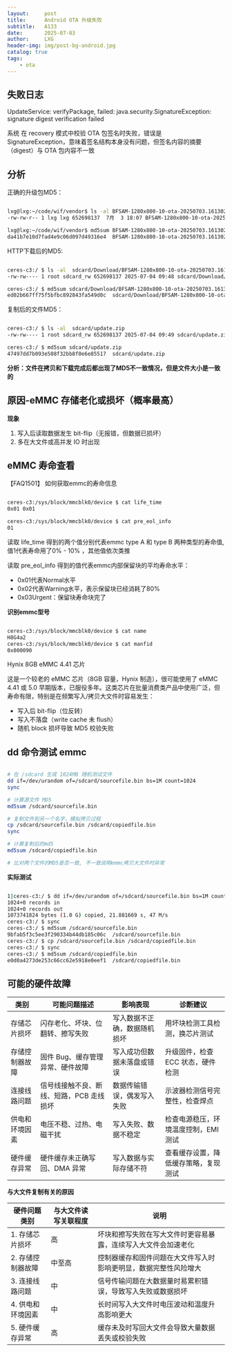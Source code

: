 ```yaml
---
layout:     post
title:      Android OTA 升级失败
subtitle:   A133
date:       2025-07-03
author:     LXG
header-img: img/post-bg-android.jpg
catalog: true
tags:
    - ota
---
```


## 失败日志

UpdateService: verifyPackage, failed: java.security.SignatureException: signature digest verification failed

系统 在 recovery 模式中校验 OTA 包签名时失败，错误是 SignatureException，意味着签名结构本身没有问题，但签名内容的摘要（digest）与 OTA 包内容不一致

## 分析

正确的升级包MD5：

```bash

lxg@lxg:~/code/wif/vendor$ ls -al BFSAM-1280x800-10-ota-20250703.161302.zip 
-rw-rw-r-- 1 lxg lxg 652698137  7月  3 18:07 BFSAM-1280x800-10-ota-20250703.161302.zip

lxg@lxg:~/code/wif/vendor$ md5sum BFSAM-1280x800-10-ota-20250703.161302.zip 
da41b7e10d7fad4e9c06d097d49316e4  BFSAM-1280x800-10-ota-20250703.161302.zip

```

HTTP下载后的MD5:

```bash

ceres-c3:/ $ ls -al  sdcard/Download/BFSAM-1280x800-10-ota-20250703.161302.zip                                                                                                                     
-rw-rw---- 1 root sdcard_rw 652698137 2025-07-04 09:48 sdcard/Download/BFSAM-1280x800-10-ota-20250703.161302.zip

ceres-c3:/ $ md5sum sdcard/Download/BFSAM-1280x800-10-ota-20250703.161302.zip                                                                                                                      
ed02b667ff75f5bfbc892843fa549d0c  sdcard/Download/BFSAM-1280x800-10-ota-20250703.161302.zip

```

复制后的文件MD5：

```bash

ceres-c3:/ $ ls -al  sdcard/update.zip                                                                                                                                                             
-rw-rw---- 1 root sdcard_rw 652698137 2025-07-04 09:49 sdcard/update.zip

ceres-c3:/ $ md5sum sdcard/update.zip                                                                                                                                                              
47497dd7b093e508f32bb8f0e6e85517  sdcard/update.zip

```

**分析：文件在拷贝和下载完成后都出现了MD5不一致情况，但是文件大小是一致的**

## 原因-eMMC 存储老化或损坏（概率最高）

**现象**

1. 写入后读取数据发生 bit-flip（无报错，但数据已损坏）
2. 多在大文件或高并发 IO 时出现

## eMMC 寿命查看

【FAQ1501】 如何获取emmc的寿命信息

```bash

ceres-c3:/sys/block/mmcblk0/device $ cat life_time     
0x01 0x01

ceres-c3:/sys/block/mmcblk0/device $ cat pre_eol_info
01

```
读取 life_time 得到的两个值分别代表emmc type A 和 type B 两种类型的寿命值, 值1代表寿命用了0% - 10% ，其他值依次类推

读取 pre_eol_info 得到的值代表emmc内部保留块的平均寿命水平：

* 0x01代表Normal水平
* 0x02代表Warning水平，表示保留块已经消耗了80%
* 0x03Urgent：保留块寿命块完了

**识别emmc型号**

```bash

ceres-c3:/sys/block/mmcblk0/device $ cat name
H8G4a2
ceres-c3:/sys/block/mmcblk0/device $ cat manfid
0x000090

```

Hynix 8GB eMMC 4.41 芯片

这是一个较老的 eMMC 芯片（8GB 容量，Hynix 制造），很可能使用了 eMMC 4.41 或 5.0 早期版本，已服役多年。这类芯片在批量消费类产品中使用广泛，但寿命有限，特别是在频繁写入/拷贝大文件时容易发生：

* 写入后 bit-flip（位反转）
* 写入不落盘（write cache 未 flush）
* 随机 block 损坏导致 MD5 校验失败

## dd 命令测试 emmc

```sh

# 在 /sdcard 生成 1024MB 随机测试文件
dd if=/dev/urandom of=/sdcard/sourcefile.bin bs=1M count=1024
sync

# 计算源文件 MD5
md5sum /sdcard/sourcefile.bin

# 复制文件到另一个名字，模拟拷贝过程
cp /sdcard/sourcefile.bin /sdcard/copiedfile.bin
sync

# 计算复制后的md5
md5sum /sdcard/copiedfile.bin

# 比对两个文件的MD5是否一致, 不一致说明emmc拷贝大文件时异常


```

**实际测试**

```bash

1|ceres-c3:/ $ dd if=/dev/urandom of=/sdcard/sourcefile.bin bs=1M count=1024
1024+0 records in
1024+0 records out
1073741824 bytes (1.0 G) copied, 21.881669 s, 47 M/s
ceres-c3:/ $ sync
ceres-c3:/ $ md5sum /sdcard/sourcefile.bin
9bfab5f3c5ee3f290334b44db185c06c  /sdcard/sourcefile.bin
ceres-c3:/ $ cp /sdcard/sourcefile.bin /sdcard/copiedfile.bin
ceres-c3:/ $ sync
ceres-c3:/ $ md5sum /sdcard/copiedfile.bin
e0d0a4273de253c66cc62e5918e0eef1  /sdcard/copiedfile.bin

```

## 可能的硬件故障

| 类别           | 可能问题描述                                  | 影响表现                        | 诊断建议                              |
|----------------|-----------------------------------------------|--------------------------------|-------------------------------------|
| 存储芯片损坏   | 闪存老化、坏块、位翻转、擦写失败              | 写入数据不正确，数据随机损坏    | 用坏块检测工具检测，换芯片测试      |
| 存储控制器故障 | 固件 Bug、缓存管理异常、硬件故障              | 写入成功但数据未落盘或错误      | 升级固件，检查 ECC 状态，硬件检测   |
| 连接线路问题   | 信号线接触不良、断线、短路，PCB 走线损坏      | 数据传输错误，偶发写入失败      | 示波器检测信号完整性，检查焊点      |
| 供电和环境因素 | 电压不稳、过热、电磁干扰                       | 写入失败、数据不稳定            | 检查电源稳压，环境温度控制，EMI 测试 |
| 硬件缓存异常   | 硬件缓存未正确写回、DMA 异常                  | 写入数据与实际存储不符          | 查看缓存设置，降低缓存策略，复现测试 |

**与大文件复制有关的原因**

| 硬件问题类别     | 与大文件读写关联程度 | 说明                                                         |
|------------------|----------------------|--------------------------------------------------------------|
| 1. 存储芯片损坏  | 高                   | 坏块和擦写失败在写大文件时更容易暴露，连续写入大文件会加速老化 |
| 2. 存储控制器故障| 中至高               | 控制器缓存和固件问题在大文件写入时影响更明显，数据完整性风险增大 |
| 3. 连接线路问题  | 中                   | 信号传输问题在大数据量时易累积错误，导致写入失败或数据损坏      |
| 4. 供电和环境因素| 中                   | 长时间写入大文件时电压波动和温度升高影响更大                     |
| 5. 硬件缓存异常  | 高                   | 缓存未及时写回大文件会导致大量数据丢失或校验失败                |


































